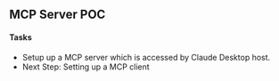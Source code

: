 ## MCP Server POC

#### Tasks
- Setup up a MCP server which is accessed by Claude Desktop host.
- Next Step: Setting up a MCP client